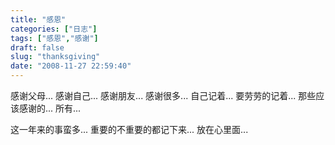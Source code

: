 ```yaml
---
title: "感恩"
categories: ["日志"]
tags: ["感恩","感谢"]
draft: false
slug: "thanksgiving"
date: "2008-11-27 22:59:40"
---
```


感谢父母...
感谢自己...
感谢朋友...
感谢很多...
自己记着...
要劳劳的记着...
那些应该感谢的...
所有...
 
这一年来的事蛮多...
重要的不重要的都记下来...
放在心里面...
